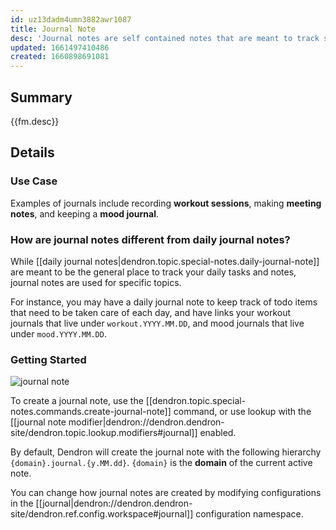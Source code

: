 ```yaml
---
id: uz13dadm4umn3882awr1087
title: Journal Note
desc: 'Journal notes are self contained notes that are meant to track something over time.'
updated: 1661497410486
created: 1660898691081
---
```


## Summary

{{fm.desc}}

## Details

### Use Case
Examples of journals include recording **workout sessions**, making **meeting notes**, and keeping a **mood journal**.

### How are journal notes different from daily journal notes?

While [[daily journal notes|dendron.topic.special-notes.daily-journal-note]] are meant to be the general place to track your daily tasks and notes, journal notes are used for specific topics.

For instance, you may have a daily journal note to keep track of todo items that need to be taken care of each day, and have links your workout journals that live under `workout.YYYY.MM.DD`, and mood journals that live under `mood.YYYY.MM.DD`.

### Getting Started

![journal note](https://cdn.loom.com/sessions/thumbnails/3c3ddc1dc63547cea8bf186bec31f71b-with-play.gif)

To create a journal note, use the [[dendron.topic.special-notes.commands.create-journal-note]] command, or use lookup with the [[journal note modifier|dendron://dendron.dendron-site/dendron.topic.lookup.modifiers#journal]] enabled.

By default, Dendron will create the journal note with the following hierarchy `{domain}.journal.{y.MM.dd}`.
`{domain}` is the **domain** of the current active note.

You can change how journal notes are created by modifying configurations in the [[journal|dendron://dendron.dendron-site/dendron.ref.config.workspace#journal]] configuration namespace.
